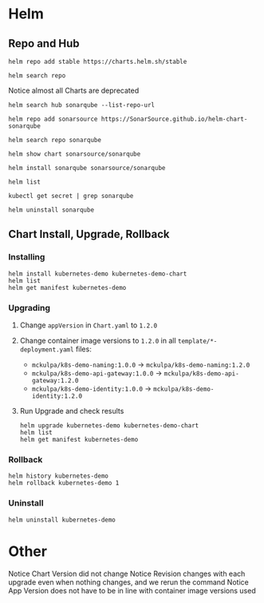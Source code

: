# Helm

## Repo and Hub

    helm repo add stable https://charts.helm.sh/stable

    helm search repo

Notice almost all Charts are deprecated

    helm search hub sonarqube --list-repo-url

    helm repo add sonarsource https://SonarSource.github.io/helm-chart-sonarqube

    helm search repo sonarqube
    
    helm show chart sonarsource/sonarqube

    helm install sonarqube sonarsource/sonarqube

    helm list

    kubectl get secret | grep sonarqube
    
    helm uninstall sonarqube

## Chart Install, Upgrade, Rollback

### Installing

    helm install kubernetes-demo kubernetes-demo-chart
    helm list
    helm get manifest kubernetes-demo

### Upgrading

1. Change `appVersion` in `Chart.yaml` to `1.2.0`
2. Change container image versions to `1.2.0` in all `template/*-deployment.yaml` files:

   * `mckulpa/k8s-demo-naming:1.0.0` -> `mckulpa/k8s-demo-naming:1.2.0`
   * `mckulpa/k8s-demo-api-gateway:1.0.0` -> `mckulpa/k8s-demo-api-gateway:1.2.0`
   * `mckulpa/k8s-demo-identity:1.0.0` -> `mckulpa/k8s-demo-identity:1.2.0`
   
3. Run Upgrade and check results

       helm upgrade kubernetes-demo kubernetes-demo-chart
       helm list
       helm get manifest kubernetes-demo

### Rollback

    helm history kubernetes-demo
    helm rollback kubernetes-demo 1

### Uninstall

    helm uninstall kubernetes-demo

# Other

Notice Chart Version did not change
Notice Revision changes with each upgrade even when nothing changes, and we rerun the command
Notice App Version does not have to be in line with container image versions used